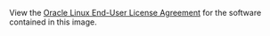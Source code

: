 View the [Oracle Linux End-User License Agreement](https://oss.oracle.com/ol/EULA) for the software contained in this image.
